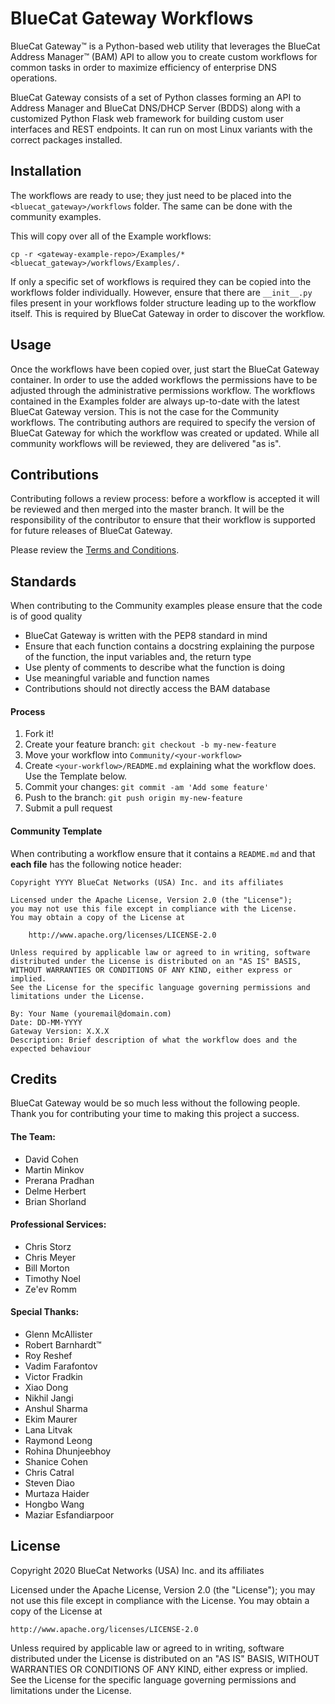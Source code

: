 # BlueCat Gateway Workflows
BlueCat Gateway™ is a Python-based web utility that leverages the BlueCat Address Manager™ (BAM) API to allow you to create custom workflows for common tasks in order to maximize efficiency of enterprise DNS operations.

BlueCat Gateway consists of a set of Python classes forming an API to Address Manager and BlueCat DNS/DHCP Server (BDDS) along with a customized Python Flask web framework for building custom user interfaces and REST endpoints. It can run on most Linux variants with the correct packages installed.

## Installation
The workflows are ready to use; they just need to be placed into the `<bluecat_gateway>/workflows` folder. The same can be done with the community examples.

This will copy over all of the Example workflows:

`cp -r <gateway-example-repo>/Examples/* <bluecat_gateway>/workflows/Examples/.`

If only a specific set of workflows is required they can be copied into the workflows folder individually. However, ensure that there are `__init__.py` files present in your workflows folder structure leading up to the workflow itself. This is required by BlueCat Gateway in order to discover the workflow.

## Usage
Once the workflows have been copied over, just start the BlueCat Gateway container. In order to use the added workflows the permissions have to be adjusted through the administrative permissions workflow. The workflows contained in the Examples folder are always up-to-date with the latest BlueCat Gateway version. This is not the case for the Community workflows. The contributing authors are required to specify the version of BlueCat Gateway for which the workflow was created or updated. While all community workflows will be reviewed, they are delivered "as is".

## Contributions
Contributing follows a review process: before a workflow is accepted it will be reviewed and then merged into the master branch. It will be the responsibility of the contributor to ensure that their workflow is supported for future releases of BlueCat Gateway.

Please review the [Terms and Conditions](https://github.com/bluecatlabs/gateway-workflows/blob/master/BlueCat%20GitHub%20Contribution%20Agreement%202019.pdf).

## Standards
When contributing to the Community examples please ensure that the code is of good quality
- BlueCat Gateway is written with the PEP8 standard in mind
- Ensure that each function contains a docstring explaining the purpose of the function, the input variables and, the return type
- Use plenty of comments to describe what the function is doing
- Use meaningful variable and function names
- Contributions should not directly access the BAM database

#### Process
1. Fork it!
2. Create your feature branch: `git checkout -b my-new-feature`
3. Move your workflow into `Community/<your-workflow>`
4. Create `<your-workflow>/README.md` explaining what the workflow does. Use the Template below.
5. Commit your changes: `git commit -am 'Add some feature'`
6. Push to the branch: `git push origin my-new-feature`
7. Submit a pull request

#### Community Template
When contributing a workflow ensure that it contains a `README.md` and that **each file** has the following notice header:

```
Copyright YYYY BlueCat Networks (USA) Inc. and its affiliates

Licensed under the Apache License, Version 2.0 (the "License");
you may not use this file except in compliance with the License.
You may obtain a copy of the License at

    http://www.apache.org/licenses/LICENSE-2.0

Unless required by applicable law or agreed to in writing, software
distributed under the License is distributed on an "AS IS" BASIS,
WITHOUT WARRANTIES OR CONDITIONS OF ANY KIND, either express or implied.
See the License for the specific language governing permissions and
limitations under the License.

By: Your Name (youremail@domain.com)
Date: DD-MM-YYYY
Gateway Version: X.X.X
Description: Brief description of what the workflow does and the expected behaviour
```


## Credits
BlueCat Gateway would be so much less without the following people. Thank you for contributing your time to making this project a success.

#### The Team:
- David Cohen
- Martin Minkov
- Prerana Pradhan
- Delme Herbert
- Brian Shorland

#### Professional Services:
- Chris Storz
- Chris Meyer
- Bill Morton
- Timothy Noel
- Ze'ev Romm

#### Special Thanks:
- Glenn McAllister
- Robert Barnhardt™
- Roy Reshef
- Vadim Farafontov
- Victor Fradkin
- Xiao Dong
- Nikhil Jangi
- Anshul Sharma
- Ekim Maurer
- Lana Litvak
- Raymond Leong
- Rohina Dhunjeebhoy
- Shanice Cohen
- Chris Catral
- Steven Diao
- Murtaza Haider
- Hongbo Wang
- Maziar Esfandiarpoor

## License

Copyright 2020 BlueCat Networks (USA) Inc. and its affiliates

Licensed under the Apache License, Version 2.0 (the "License");
you may not use this file except in compliance with the License.
You may obtain a copy of the License at

    http://www.apache.org/licenses/LICENSE-2.0

Unless required by applicable law or agreed to in writing, software
distributed under the License is distributed on an "AS IS" BASIS,
WITHOUT WARRANTIES OR CONDITIONS OF ANY KIND, either express or implied.
See the License for the specific language governing permissions and
limitations under the License.
